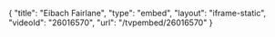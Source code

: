 {
    "title": "Eibach Fairlane",
    "type": "embed",
    "layout": "iframe-static",
    "videoId": "26016570",
    "url": "\/tvpembed\/26016570"
}
